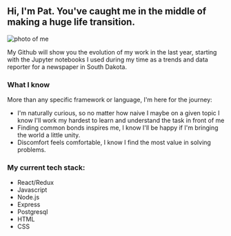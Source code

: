 ## Hi, I'm Pat. You've caught me in the middle of making a huge life transition.


![photo of me](https://i.imgur.com/0HDiCn8.jpg)

My Github will show you the evolution of my work in the last year, starting with the Jupyter notebooks I used during my time as a trends and data reporter for a newspaper in South Dakota.

### What I know

More than any specific framework or language, I'm here for the journey:
- I'm naturally curious, so no matter how naive I maybe on a given topic I know I'll work my hardest to learn and understand the task in front of me
- Finding common bonds inspires me, I know I'll be happy if I'm bringing the world a little unity.
- Discomfort feels comfortable, I know I find the most value in solving problems.


### My current tech stack:


- React/Redux
- Javascript
- Node.js
- Express
- Postgresql
- HTML
- CSS
<!--
**ande8126/ande8126** is a ✨ _special_ ✨ repository because its `README.md` (this file) appears on your GitHub profile.

Here are some ideas to get you started:

- 🔭 I’m currently working on ...
- 🌱 I’m currently learning ...
- 👯 I’m looking to collaborate on ...
- 🤔 I’m looking for help with ...
- 💬 Ask me about ...
- 📫 How to reach me: ...
- 😄 Pronouns: ...
- ⚡ Fun fact: ...
-->
